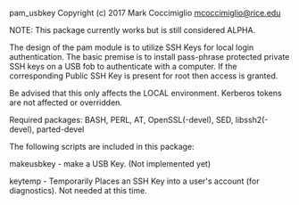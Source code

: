
pam_usbkey Copyright (c) 2017 Mark Coccimiglio
mcoccimiglio@rice.edu

NOTE: This package currently works but is still considered ALPHA.

The design of the pam module is to utilize SSH Keys for local login
authentication.  The basic premise is to install pass-phrase protected
private SSH keys on a USB fob to authenticate with a computer.  If the
corresponding Public SSH Key is present for root then access is granted.

Be advised that this only affects the LOCAL environment.  Kerberos tokens are not affected or overridden.

Required packages:
BASH, PERL, AT, OpenSSL(-devel), SED, libssh2(-devel), parted-devel

The following scripts are included in this package:

makeusbkey - make a USB Key. (Not implemented yet)

keytemp - Temporarily Places an SSH Key into a user's account (for diagnostics).  Not needed at this time.
